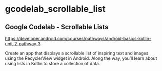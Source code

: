 # gcodelab_scrollable_list
## Google Codelab - Scrollable Lists

https://developer.android.com/courses/pathways/android-basics-kotlin-unit-2-pathway-3

Create an app that displays a scrollable list of inspiring text and images using the RecyclerView widget in Android. Along the way, you’ll learn about using lists in Kotlin to store a collection of data.
